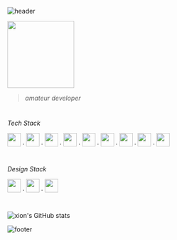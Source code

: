 ![header](https://capsule-render.vercel.app/api?type=waving&height=100&text=xion&fontAlign=95&fontAlignY=25&color=9d10f9&animation=twinkling&fontSize=20&fontColor=ffffff)

<img src="https://github.com/xion2664/icons/blob/main/palmtree_vaporwave.gif" width="150px">

> *amateur developer*

# 

*Tech Stack*

<img src="https://github.com/xion2664/icons/blob/main/c.png" width="30px"> · <img src="https://github.com/xion2664/icons/blob/main/c%2B%2B.svg" width="30px"> · <img src="https://github.com/xion2664/icons/blob/main/java.png" width="30px"> · <img src="https://github.com/xion2664/icons/blob/main/python.png" width="30px"> · <img src="https://github.com/xion2664/icons/blob/main/html5.png" width="30px"> · <img src="https://github.com/xion2664/icons/blob/main/css3.png" width="30px"> · <img src="https://github.com/xion2664/icons/blob/main/js.png" width="30px"> · <img src="https://github.com/xion2664/icons/blob/main/mysql.png" height="30px"> · <img src="https://github.com/xion2664/icons/blob/main/opengl.png" height="30px">

#

*Design Stack*

<img src="https://github.com/xion2664/icons/blob/main/adobe%20photoshop.png" width="30px"> · <img src="https://github.com/xion2664/icons/blob/main/adobe%20xd.png" width="30px"> · 
<img src="https://github.com/xion2664/icons/blob/main/adobe%20premiere.png" width="30px">

#

![xion's GitHub stats](https://github-readme-stats.vercel.app/api?username=xion2664&theme=midnight-purple&show_icons=true)

![footer](https://capsule-render.vercel.app/api?type=waving&height=100&fontAlign=70&fontAlignY=30&color=ff11ad&section=footer)
